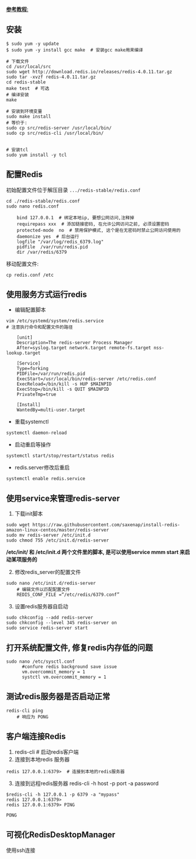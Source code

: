 [**参考教程**:](https://medium.com/@andrewcbass/install-redis-v3-2-on-aws-ec2-instance-93259d40a3ce)


## 安装

```
$ sudo yum -y update 
$ sudo yum -y install gcc make  # 安装gcc make用来编译

# 下载文件
cd /usr/local/src 
sudo wget http://download.redis.io/releases/redis-4.0.11.tar.gz
sudo tar -xvzf redis-4.0.11.tar.gz 
cd redis-stable
make test  # 可选
# 编译安装
make  

# 安装到环境变量
sudo make install
# 等价于: 
sudo cp src/redis-server /usr/local/bin/
sudo cp src/redis-cli /usr/local/bin/


# 安装tcl
sudo yum install -y tcl 

```

## 配置Redis

初始配置文件位于解压目录 `.../redis-stable/redis.conf`
```
cd ./redis-stable/redis.conf  
sudo nano redis.conf

    bind 127.0.0.1  # 绑定本地ip, 要想公网访问,注释掉
    requirepass xxx  # 添加链接密码, 在允许公网访问之前, 必须设置密码
    protected-mode  no  # 禁用保护模式, 这个是在无密码时禁止公网访问使用的                           
    daemonize yes  # 后台运行                             
    logfile "/var/log/redis_6379.log"             
    pidfile  /var/run/redis.pid 
    dir /var/redis/6379
```
移动配置文件:
```
cp redis.conf /etc
```

## 使用服务方式运行redis
- 编辑配置脚本
```
vim /etc/systemd/system/redis.service
# 注意执行命令和配置文件的路径

    [unit]
    Description=The redis-server Process Manager
    After=syslog.target network.target remote-fs.target nss-lookup.target
    
    [Service]
    Type=forking
    PIDFile=/var/run/redis.pid
    ExecStart=/usr/local/bin/redis-server /etc/redis.conf
    ExecReload=/bin/kill -s HUP $MAINPID
    ExecStop=/bin/kill -s QUIT $MAINPID
    PrivateTmp=true
    
    [Install]
    WantedBy=multi-user.target
```
- 重载systemctl
```
systemctl daemon-reload 
```
- 启动重启等操作
```
systemctl start/stop/restart/status redis
```
- redis.server修改后重启
```
systemctl enable redis.service
```


## 使用service来管理redis-server

1. 下载init脚本
```
sudo wget https://raw.githubusercontent.com/saxenap/install-redis-amazon-linux-centos/master/redis-server
sudo mv redis-server /etc/init.d
sudo chmod 755 /etc/init.d/redis-server
```
**/etc/init/ 和 /etc/init.d 两个文件里的脚本, 是可以使用service mmm start 来启动某项服务的**

2.  修改redis_server的配置文件
```
sudo nano /etc/init.d/redis-server
    # 编辑文件以匹配配置文件
    REDIS_CONF_FILE =“/etc/redis/6379.conf”
```

3. 设置redis服务器自启动
```
sudo chkconfig --add redis-server 
sudo chkconfig --level 345 redis-server on 
sudo service redis-server start
```

## 打开系统配置文件, 修复redis内存低的问题
```
sudo nano /etc/sysctl.conf
      #confure redis background save issue 
      vm.overcommit_memory = 1
      systctl vm.overcommit_memory = 1
```

## 测试redis服务器是否启动正常
```
redis-cli ping
    # 响应为 PONG
```

## 客户端连接Redis
1. redis-cli  # 启动redis客户端
2. 连接到本地redis 服务器
```
redis 127.0.0.1:6379>  # 连接到本地的redis服务器 
```
3. 连接到远程redis服务器
redis-cli -h host -p port -a password
```
$redis-cli -h 127.0.0.1 -p 6379 -a "mypass"
redis 127.0.0.1:6379>
redis 127.0.0.1:6379> PING

PONG
```


## 可视化RedisDesktopManager
使用ssh连接



